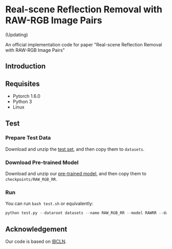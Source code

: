 # Real-scene Reflection Removal with RAW-RGB Image Pairs
(Updating)

An official implementation code for paper "Real-scene Reflection Removal with RAW-RGB Image Pairs"

## Introduction

## Requisites

* Pytorch 1.6.0
* Python 3
* Linux

## Test

### Prepare Test Data

Download and unzip the [test set](https://drive.google.com/file/d/1pnSjX1te9DrVMotnnL8X3iwJGYb8Fjw1/view?usp=sharing), and then copy them to `datasets`.

### Download Pre-trained Model

Download and unzip our [pre-trained model](https://drive.google.com/file/d/1mCQbBi35sM9hMOxA1pjDrWvWfM-hf7Ya/view?usp=sharing), and then copy them to `checkpoints/RAW_RGB_RR`.

### Run

You can run `bash test.sh`
or equivalently:
```python
python test.py --dataroot datasets --name RAW_RGB_RR --model RAWRR --dataset_mode rawrr  --preprocess "" --no_flip --epoch final --gpu_ids 0
```

## Acknowledgement

Our code is based on [IBCLN](https://github.com/JHL-HUST/IBCLN).
